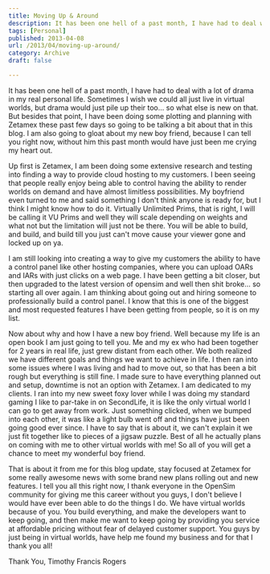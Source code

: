 ```yaml
---
title: Moving Up & Around
description: It has been one hell of a past month, I have had to deal with a lot of drama in my real personal life. Sometimes I wish we could all just live in virtual worlds, but drama would just pile up their too...
tags: [Personal]
published: 2013-04-08
url: /2013/04/moving-up-around/
category: Archive
draft: false

---
```

It has been one hell of a past month, I have had to deal with a lot of drama in my real personal life. Sometimes I wish we could all just live in virtual worlds, but drama would just pile up their too... so what else is new on that. But besides that point, I have been doing some plotting and planning with Zetamex these past few days so going to be talking a bit about that in this blog. I am also going to gloat about my new boy friend, because I can tell you right now, without him this past month would have just been me crying my heart out.

Up first is Zetamex, I am been doing some extensive research and testing into finding a way to provide cloud hosting to my customers. I been seeing that people really enjoy being able to control having the ability to render worlds on demand and have almost limitless possibilities. My boyfriend even turned to me and said something I don't think anyone is ready for, but I think I might know how to do it. Virtually Unlimited Prims, that is right, I will be calling it VU Prims and well they will scale depending on weights and what not but the limitation will just not be there. You will be able to build, and build, and build till you just can't move cause your viewer gone and locked up on ya.

I am still looking into creating a way to give my customers the ability to have a control panel like other hosting companies, where you can upload OARs and IARs with just clicks on a web page. I have been getting a bit closer, but then upgraded to the latest version of opensim and well then shit broke... so starting all over again. I am thinking about going out and hiring someone to professionally build a control panel. I know that this is one of the biggest and most requested features I have been getting from people, so it is on my list.

Now about why and how I have a new boy friend. Well because my life is an open book I am just going to tell you. Me and my ex who had been together for 2 years in real life, just grew distant from each other. We both realized we have different goals and things we want to achieve in life. I then ran into some issues where I was living and had to move out, so that has been a bit rough but everything is still fine. I made sure to have everything planned out and setup, downtime is not an option with Zetamex. I am dedicated to my clients. I ran into my new sweet foxy lover while I was doing my standard gaming I like to par-take in on SecondLife, it is like the only virtual world I can go to get away from work. Just something clicked, when we bumped into each other, it was like a light bulb went off and things have just been going good ever since. I have to say that is about it, we can't explain it we just fit together like to pieces of a jigsaw puzzle. Best of all he actually plans on coming with me to other virtual worlds with me! So all of you will get a chance to meet my wonderful boy friend.

That is about it from me for this blog update, stay focused at Zetamex for some really awesome news with some brand new plans rolling out and new features. I tell you all this right now, I thank everyone in the OpenSim community for giving me this career without you guys, I don't believe I would have ever been able to do the things I do. We have virtual worlds because of you. You build everything, and make the developers want to keep going, and then make me want to keep going by providing you service at affordable pricing without fear of delayed customer support. You guys by just being in virtual worlds, have help me found my business and for that I thank you all!

Thank You,
Timothy Francis Rogers
